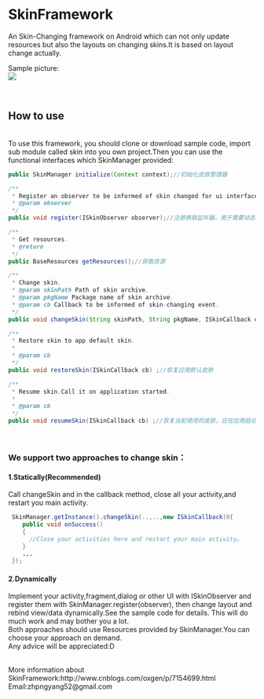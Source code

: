 # SkinFramework
An Skin-Changing framework on Android which can not only update resources but also the layouts on changing skins.It is based on layout change actually.

Sample picture:
<br/>
![](https://raw.githubusercontent.com/Zeal27/SkinFramework/dev/Pics/sample.gif)

</br>

## How to use
</br>
To use this framework, you should clone or download sample code, import sub module called skin into you own project.Then you can use
 the functional interfaces which SkinManager provided:
</br>

```Java
public SkinManager initialize(Context context);//初始化皮肤管理器
```

```Java
/**
 * Register an observer to be informed of skin changed for ui interface such as activity,fragment, dialog etc.
 * @param observer
 */
public void register(ISkinObserver observer);//注册换肤监听器，用于需要动态换肤的场景。
```

```Java
/**
 * Get resources.
 * @return
 */
public BaseResources getResources();//获取资源
```

```Java
/**
 * Change skin.
 * @param skinPath Path of skin archive.
 * @param pkgName Package name of skin archive.
 * @param cb Callback to be informed of skin-changing event.
 */
public void changeSkin(String skinPath, String pkgName, ISkinCallback cb);//更换皮肤
```

```Java
/**
 * Restore skin to app default skin.
 *
 * @param cb
 */
public void restoreSkin(ISkinCallback cb) ;//恢复应用默认皮肤
```

```Java
/**
 * Resume skin.Call it on application started.
 *
 * @param cb
 */
public void resumeSkin(ISkinCallback cb) ;//恢复当前使用的皮肤，应在应用启动界面调用。
```

</br>

### We support two approaches to change skin：
#### 1.Statically(Recommended)
Call changeSkin and in the callback method, close all your activity,and restart you main activity.
```Java
 SkinManager.getInstance().changeSkin(..,..,new ISkinCallback(0{
    public void onSuccess()
    {
      //Close your activities here and restart your main activity。
    }
    ...
 });
```

#### 2.Dynamically
Implement your activity,fragment,dialog or other UI with ISkinObserver and register them with SkinManager.register(observer),
then change layout and rebind view/data dynamically.See the sample code for details. This will do much work and may bother you a lot.
</br>
Both approaches should use Resources provided by SkinManager.You can choose your approach on demand.
</br>
Any advice will be appreciated:D

</br>
More information about SkinFramework:http://www.cnblogs.com/oxgen/p/7154699.html
</br>
Email:zhpngyang52@gmail.com


